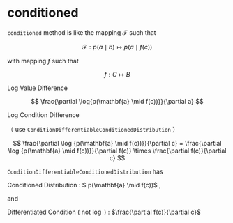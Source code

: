 # conditioned

`conditioned` method is like the mapping $\mathcal{F}$ such that

$$
  \mathcal{F}: p(a \mid b) \mapsto p(a \mid f(c))
$$

with mapping $f$ such that

$$
  f: C \mapsto B
$$

Log Value Difference

$$
  \frac{\partial \log{p(\mathbf{a} \mid f(c))}}{\partial a}
$$

Log Condition Difference

（ use `ConditionDifferentiableConditionedDistribution` ）

$$
 \frac{\partial \log {p(\mathbf{a} \mid f(c))}}{\partial c} =  \frac{\partial \log {p(\mathbf{a} \mid f(c))}}{\partial f(c)} \times \frac{\partial f(c)}{\partial c}
$$

`ConditionDifferentiableConditionedDistribution` has 

Conditioned Distribution : $ p(\mathbf{a} \mid f(c))$ ,

and 

Differentiated Condition ( not $\log$ ) : $\frac{\partial f(c)}{\partial c}$

